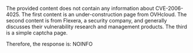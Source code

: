 The provided content does not contain any information about CVE-2006-4025. The first content is an under-construction page from OVHcloud. The second content is from Flexera, a security company, and generally discusses their vulnerability research and management products. The third is a simple captcha page.

Therefore, the response is: NOINFO